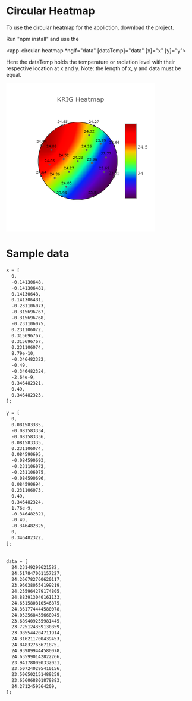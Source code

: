 # Circular Heatmap

To use the circular heatmap for the appliction, download the project. 

Run "npm install" and use the

<app-circular-heatmap *ngIf="data" [dataTemp]="data" [x]="x" [y]="y"></app-circular-heatmap>

Here the dataTemp holds the temperature or radiation level with their respective location at x and y. Note: the length of x, y and data must be equal.

![picture](https://github.com/Sneha-anu/CircularHeatmap/blob/master/newplot%20(6).png)

# Sample data
    
    x = [
      0,
      -0.14130648,
      -0.141306481,
      0.14130648,
      0.141306481,
      -0.231106073,
      -0.315696767,
      -0.315696768,
      -0.231106075,
      0.231106072,
      0.315696767,
      0.315696767,
      0.231106074,
      8.79e-10,
      -0.346482322,
      -0.49,
      -0.346482324,
      -2.64e-9,
      0.346482321,
      0.49,
      0.346482323,
    ];
    
    y = [
      0,
      0.081583335,
      -0.081583334,
      -0.081583336,
      0.081583335,
      0.231106074,
      0.084590695,
      -0.084590693,
      -0.231106072,
      -0.231106075,
      -0.084590696,
      0.084590694,
      0.231106073,
      0.49,
      0.346482324,
      1.76e-9,
      -0.346482321,
      -0.49,
      -0.346482325,
      0,
      0.346482322,
    ];
    
    
    data = [
      24.23149299621582,
      24.517847061157227,
      24.266782760620117,
      23.960380554199219,
      24.255964279174805,
      24.883913040161133,
      24.651580810546875,
      24.361774444580078,
      24.052568435668945,
      23.689409255981445,
      23.725124359130859,
      23.985544204711914,
      24.316211700439453,
      24.84832763671875,
      24.939899444580078,
      24.635990142822266,
      23.941780090332031,
      23.507240295410156,
      23.506502151489258,
      23.656068801879883,
      24.2712459564209,
    ];
